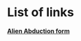 # List of links

[**Alien Abduction form**](https://udhavmohata.github.io/ailienabduction/index.html)
